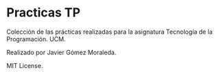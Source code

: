 # Practicas TP

Colección de las prácticas realizadas para la asignatura Tecnología de la Programación. UCM.

Realizado por Javier Gómez Moraleda.

MIT License.
